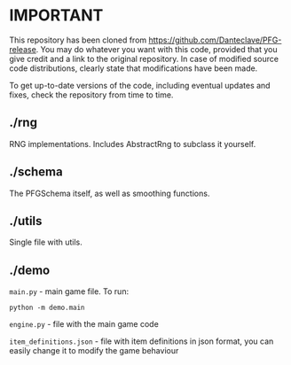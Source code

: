 # IMPORTANT
This repository has been cloned from https://github.com/Danteclave/PFG-release. You may do whatever you want with this code, provided that you give credit and a link to the original repository. In case of modified source code distributions, clearly state that modifications have been made.

To get up-to-date versions of the code, including eventual updates and fixes, check the repository from time to time.

## ./rng
RNG implementations. Includes AbstractRng to subclass it yourself.
## ./schema
The PFGSchema itself, as well as smoothing functions.
## ./utils
Single file with utils.

## ./demo
``main.py`` - main game file. To run:
```shell
python -m demo.main
```

``engine.py`` - file with the main game code

``item_definitions.json`` - file with item definitions in json format, you can easily change it to modify the game behaviour